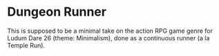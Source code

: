 Dungeon Runner
==============

This is supposed to be a minimal take on the action RPG game genre for Ludum
Dare 26 (theme: Minimalism), done as a continuous runner (a la Temple Run).


